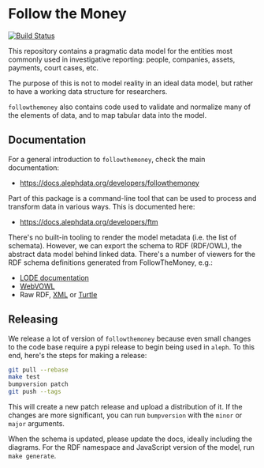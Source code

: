 # Follow the Money

[![Build Status](https://travis-ci.org/alephdata/followthemoney.png?branch=master)](https://travis-ci.org/alephdata/followthemoney)

This repository contains a pragmatic data model for the entities most
commonly used in investigative reporting: people, companies, assets,
payments, court cases, etc.

The purpose of this is not to model reality in an ideal data model, but
rather to have a working data structure for researchers.

`followthemoney` also contains code used to validate and normalize many
of the elements of data, and to map tabular data into the model.

## Documentation

For a general introduction to `followthemoney`, check the main documentation:

* https://docs.alephdata.org/developers/followthemoney

Part of this package is a command-line tool that can be used to process and
transform data in various ways. This is documented here:

* https://docs.alephdata.org/developers/ftm

There's no built-in tooling to render the model metadata (i.e. the list of
schemata). However, we can export the schema to RDF (RDF/OWL), the abstract
data model behind linked data. There's a number of viewers for the RDF schema
definitions generated from FollowTheMoney, e.g.:

* [LODE documentation](http://150.146.207.114/lode/extract?url=https%3A%2F%2Falephdata.github.io%2Ffollowthemoney%2Fns%2Fftm.xml&owlapi=true&imported=true&lang=en)
* [WebVOWL](http://www.visualdataweb.de/webvowl/#iri=https://alephdata.github.io/followthemoney/ns/ftm.xml)
* Raw RDF, [XML](https://alephdata.github.io/followthemoney/ns/ftm.xml) or 
  [Turtle](https://alephdata.github.io/followthemoney/ns/ftm.ttl)

## Releasing

We release a lot of version of `followthemoney` because even small changes
to the code base require a pypi release to begin being used in `aleph`. To
this end, here's the steps for making a release:

```bash
git pull --rebase
make test
bumpversion patch
git push --tags
```

This will create a new patch release and upload a distribution of it. If
the changes are more significant, you can run `bumpversion` with the `minor`
or `major` arguments.

When the schema is updated, please update the docs, ideally including the
diagrams. For the RDF namespace and JavaScript version of the model, 
run `make generate`.
